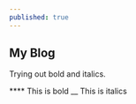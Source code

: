 ```yaml
---
published: true
---
```

## My Blog
Trying out bold and italics.

**** This is bold
__ This is italics
